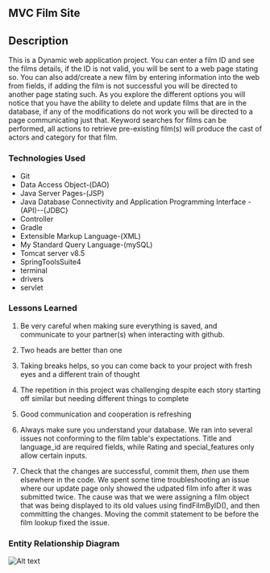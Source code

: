 ## MVC Film Site



## Description
This is a Dynamic web application project. You can enter a film ID and see the films details, 
if the ID is not valid, you will be sent to a web page stating so. You can also add/create a new film
by entering information into the web from fields, if adding the film is not successful you will be
directed to another page stating such. As you explore the different options you will notice that 
you have the ability to delete and update films that are in the database, if any of the modifications
do not work you will be directed to a page communicating just that. Keyword searches for films can be performed,
all actions to retrieve pre-existing film(s) will produce the cast of actors and category for that film. 

### Technologies Used
- Git
- Data Access Object-(DAO)
- Java Server Pages-(JSP)
- Java Database Connectivity and Application Programming Interface -(API)--{JDBC}
- Controller
- Gradle
- Extensible Markup Language-(XML)
- My Standard Query Language-(mySQL)
- Tomcat server v8.5
- SpringToolsSuite4
- terminal
- drivers
- servlet

### Lessons Learned
1) Be very careful when making sure everything is saved, and communicate to your partner(s) when
interacting with github.

2) Two heads are better than one

3) Taking breaks helps, so you can come back to your project with fresh eyes and a different train of thought

4) The repetition in this project was challenging despite each story starting off similar but needing different things to complete

5) Good communication and cooperation is refreshing

6) Always make sure you understand your database. We ran into several issues not conforming to the film table's expectations. Title and language_id are required fields, while Rating and special_features only allow certain inputs. 

7) Check that the changes are successful, commit them, *then* use them elsewhere in the code. We spent some time troubleshooting an issue where our update page only showed the udpated film info after it was submitted twice. The cause was that we were assigning a film object that was being displayed to its old values using findFilmByID(), and then committing the changes. Moving the commit statement to be before the film lookup fixed the issue.

### Entity Relationship Diagram

![Alt text](https://raw.githubusercontent.com/SkillDistillery/SD36/main/sql1/images/ERDiagram.png?token=GHSAT0AAAAAAB2WPK2RKT5YZB4ZZTB76TTAY4WKXIA)
 
